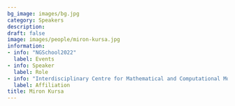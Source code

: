 ```yaml
---
bg_image: images/bg.jpg
category: Speakers
description: 
draft: false
image: images/people/miron-kursa.jpg
information:
- info: "NGSchool2022"
  label: Events
- info: Speaker
  label: Role
- info: "Interdisciplinary Centre for Mathematical and Computational Modelling, University of Warsaw, Poland"
  label: Affiliation
title: Miron Kursa
---
```



